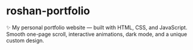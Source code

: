 # roshan-portfolio
✨ My personal portfolio website — built with HTML, CSS, and JavaScript. Smooth one-page scroll, interactive animations, dark mode, and a unique custom design.
